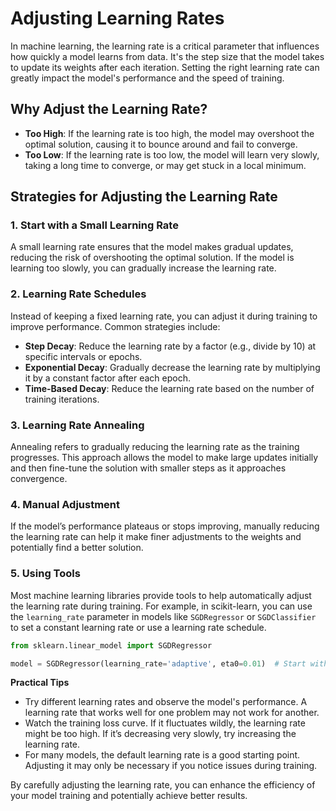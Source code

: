 # Adjusting Learning Rates

In machine learning, the learning rate is a critical parameter that influences how quickly a model learns from data. It's the step size that the model takes to update its weights after each iteration. Setting the right learning rate can greatly impact the model's performance and the speed of training.

## Why Adjust the Learning Rate?

- **Too High**: If the learning rate is too high, the model may overshoot the optimal solution, causing it to bounce around and fail to converge.
- **Too Low**: If the learning rate is too low, the model will learn very slowly, taking a long time to converge, or may get stuck in a local minimum.

## Strategies for Adjusting the Learning Rate

### 1. **Start with a Small Learning Rate**
A small learning rate ensures that the model makes gradual updates, reducing the risk of overshooting the optimal solution. If the model is learning too slowly, you can gradually increase the learning rate.

### 2. **Learning Rate Schedules**
Instead of keeping a fixed learning rate, you can adjust it during training to improve performance. Common strategies include:

- **Step Decay**: Reduce the learning rate by a factor (e.g., divide by 10) at specific intervals or epochs.
- **Exponential Decay**: Gradually decrease the learning rate by multiplying it by a constant factor after each epoch.
- **Time-Based Decay**: Reduce the learning rate based on the number of training iterations.

### 3. **Learning Rate Annealing**
Annealing refers to gradually reducing the learning rate as the training progresses. This approach allows the model to make large updates initially and then fine-tune the solution with smaller steps as it approaches convergence.

### 4. **Manual Adjustment**
If the model’s performance plateaus or stops improving, manually reducing the learning rate can help it make finer adjustments to the weights and potentially find a better solution.

### 5. **Using Tools**
Most machine learning libraries provide tools to help automatically adjust the learning rate during training. For example, in scikit-learn, you can use the `learning_rate` parameter in models like `SGDRegressor` or `SGDClassifier` to set a constant learning rate or use a learning rate schedule.

```python
from sklearn.linear_model import SGDRegressor

model = SGDRegressor(learning_rate='adaptive', eta0=0.01)  # Start with a base learning rate of 0.01
```

**Practical Tips**

- Try different learning rates and observe the model's performance. A learning rate that works well for one problem may not work for another.
-  Watch the training loss curve. If it fluctuates wildly, the learning rate might be too high. If it’s decreasing very slowly, try increasing the learning rate.
- For many models, the default learning rate is a good starting point. Adjusting it may only be necessary if you notice issues during training.

By carefully adjusting the learning rate, you can enhance the efficiency of your model training and potentially achieve better results.